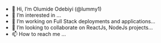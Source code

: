 - 👋 Hi, I’m Olumide Odebiyi (@lummy1)
- 👀 I’m interested in ...
- 🌱 I’m working on Full Stack deployments and applications...
- 💞️ I’m looking to collaborate on ReactJs, NodeJs projects...
- 📫 How to reach me ...

<!---
lummy1/lummy1 is a ✨ special ✨ repository because its `README.md` (this file) appears on your GitHub profile.
You can click the Preview link to take a look at your changes.
--->
